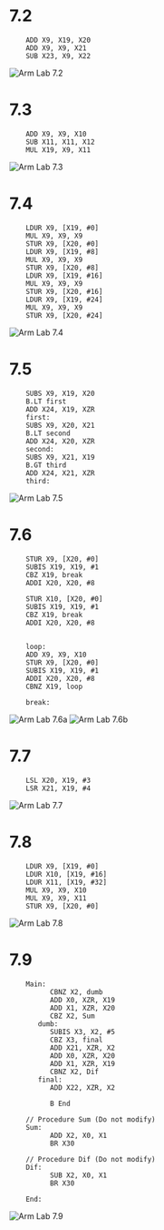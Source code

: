 




# 7.2
```ARMv8
    ADD X9, X19, X20
    ADD X9, X9, X21
    SUB X23, X9, X22
```
![Arm Lab 7.2](screenshots/ARMLab7_2.png)

# 7.3
```LEGv8
    ADD X9, X9, X10
    SUB X11, X11, X12
    MUL X19, X9, X11
```
![Arm Lab 7.3](screenshots/ARMLab7_3.png)

# 7.4
```Legv8
    LDUR X9, [X19, #0]
    MUL X9, X9, X9
    STUR X9, [X20, #0]
    LDUR X9, [X19, #8]
    MUL X9, X9, X9
    STUR X9, [X20, #8]
    LDUR X9, [X19, #16]
    MUL X9, X9, X9
    STUR X9, [X20, #16]
    LDUR X9, [X19, #24]
    MUL X9, X9, X9
    STUR X9, [X20, #24]

```
![Arm Lab 7.4](screenshots/ARMLab7_4.png)

# 7.5
```LEGv8
    SUBS X9, X19, X20
    B.LT first
    ADD X24, X19, XZR
    first:
    SUBS X9, X20, X21
    B.LT second
    ADD X24, X20, XZR
    second:
    SUBS X9, X21, X19
    B.GT third
    ADD X24, X21, XZR
    third:
```
![Arm Lab 7.5](screenshots/ARMLab7_5.png)

# 7.6
```LEGv8
    STUR X9, [X20, #0]
    SUBIS X19, X19, #1 
    CBZ X19, break
    ADDI X20, X20, #8
    
    STUR X10, [X20, #0]
    SUBIS X19, X19, #1 
    CBZ X19, break
    ADDI X20, X20, #8
    
    
    loop:
    ADD X9, X9, X10
    STUR X9, [X20, #0]
    SUBIS X19, X19, #1 
    ADDI X20, X20, #8
    CBNZ X19, loop
    
    break:
```
![Arm Lab 7.6a](screenshots/ARMLab7_6a.png)
![Arm Lab 7.6b](screenshots/ARMLab7_6b.png)

# 7.7
```LEGv8
    LSL X20, X19, #3
    LSR X21, X19, #4
```

![Arm Lab 7.7](screenshots/ARMLab7_7.png)

# 7.8
```LEGv8
    LDUR X9, [X19, #0]
    LDUR X10, [X19, #16]
    LDUR X11, [X19, #32]
    MUL X9, X9, X10
    MUL X9, X9, X11
    STUR X9, [X20, #0]
```
![Arm Lab 7.8](screenshots/ARMLab7_8.png)

# 7.9
```LEGv8
    Main:
          CBNZ X2, dumb
          ADD X0, XZR, X19
          ADD X1, XZR, X20
          CBZ X2, Sum
       dumb:
          SUBIS X3, X2, #5
          CBZ X3, final
          ADD X21, XZR, X2
          ADD X0, XZR, X20
          ADD X1, XZR, X19
          CBNZ X2, Dif
       final:
          ADD X22, XZR, X2
    
          B End
    
    // Procedure Sum (Do not modify)
    Sum:
          ADD X2, X0, X1
          BR X30
    
    // Procedure Dif (Do not modify)
    Dif:
          SUB X2, X0, X1
          BR X30
    
    End:
```

![Arm Lab 7.9](screenshots/ARMLab7_9.png)